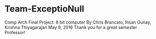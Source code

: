 # Team-ExceptioNull
Comp Arch Final Project: 8 bit computer
By Chris Brancato, Ihsan Gunay, Krishna Thiyagarajan
May 9, 2016
Thank you for a great semester Professor!
